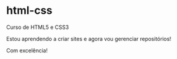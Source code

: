 # html-css
 Curso de HTML5 e CSS3

 Estou aprendendo a criar sites e agora vou gerenciar repositórios!

 Com excelência!

